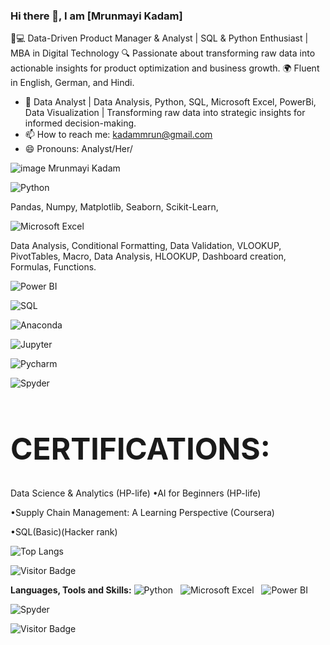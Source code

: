 ### Hi there 👋, I am [Mrunmayi Kadam]

👩💻 Data-Driven Product Manager & Analyst | SQL & Python Enthusiast | MBA in Digital Technology
🔍 Passionate about transforming raw data into actionable insights for product optimization and business growth.
🌍 Fluent in English, German, and Hindi.
- 🔭 Data Analyst | Data Analysis, Python, SQL, Microsoft Excel, PowerBi, Data Visualization | Transforming raw data into strategic insights for informed decision-making.
- 📫 How to reach me: kadammrun@gmail.com
- 😄 Pronouns: Analyst/Her/

![image](https://github.com/Analyzewithasim/Analyzewithasim/assets/150611074/685e3f01-bc83-49f1-a66c-d446aa040c53) 
Mrunmayi Kadam

![Python](https://img.shields.io/badge/Python-3776AB?style=for-the-badge&logo=python&logoColor=white)&nbsp;&nbsp;

Pandas, Numpy, Matplotlib, Seaborn, Scikit-Learn,

![Microsoft Excel](https://img.shields.io/badge/Microsoft_Excel-217346?style=for-the-badge&logo=microsoft-excel&logoColor=white)&nbsp;&nbsp;

Data Analysis, Conditional Formatting, Data Validation, VLOOKUP, PivotTables, Macro, Data Analysis, HLOOKUP, Dashboard creation, Formulas, Functions.

![Power BI](https://img.shields.io/badge/PowerBI-F2C811?style=for-the-badge&logo=Power%20BI&logoColor=white)&nbsp;&nbsp;

![SQL](https://img.shields.io/badge/Microsoft_SQL_Server-CC2927?style=for-the-badge&logo=microsoft-sql-server&logoColor=white)&nbsp;&nbsp;

![Anaconda](https://img.shields.io/badge/conda-342B029.svg?&style=for-the-badge&logo=anaconda&logoColor=white)&nbsp;&nbsp;

![Jupyter](https://img.shields.io/badge/Jupyter-F37626.svg?&style=for-the-badge&logo=Jupyter&logoColor=white)&nbsp;&nbsp;

![Pycharm](https://img.shields.io/badge/PyCharm-000000.svg?&style=for-the-badge&logo=PyCharm&logoColor=white)&nbsp;&nbsp;

![Spyder](https://img.shields.io/badge/Spyder%20Ide-FF0000?style=for-the-badge&logo=spyder%20ide&logoColor=white)&nbsp;&nbsp;

<h1 style="font-size: 3rem">CERTIFICATIONS:</h1>

Data Science & Analytics (HP-life)
•AI for Beginners (HP-life)

•Supply Chain Management: A Learning Perspective (Coursera)

•SQL(Basic)(Hacker rank)

![Top Langs](https://github-readme-stats.vercel.app/api/top-langs/?username=MrunmayiViz&hide=TeX&layout=compact)

![Visitor Badge](https://visitor-badge.laobi.icu/badge?page_id=MrunmayiViz.MrunmayiViz)



**Languages, Tools and Skills:** 
![Python](https://img.shields.io/badge/Python-3776AB?style=for-the-badge&logo=python&logoColor=white)&nbsp;&nbsp;
![Microsoft Excel](https://img.shields.io/badge/Microsoft_Excel-217346?style=for-the-badge&logo=microsoft-excel&logoColor=white)&nbsp;&nbsp;
![Power BI](https://img.shields.io/badge/PowerBI-F2C811?style=for-the-badge&logo=Power%20BI&logoColor=white)&nbsp;&nbsp;

![Spyder](https://img.shields.io/badge/Spyder%20Ide-FF0000?style=for-the-badge&logo=spyder%20ide&logoColor=white)&nbsp;&nbsp;


![Visitor Badge](https://visitor-badge.laobi.icu/badge?page_id=MrunmayiViz.MrunmayiViz)
